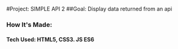 #Project: SIMPLE API 2
##Goal: Display data returned from an api
### How It's Made:
#### Tech Used: HTML5, CSS3. JS ES6
